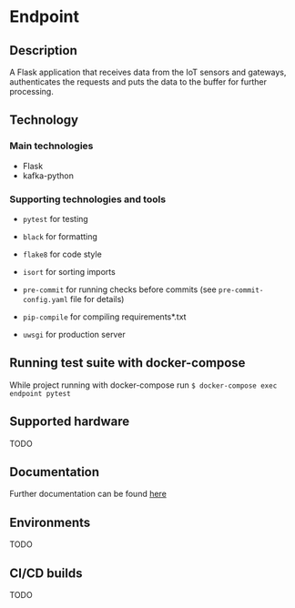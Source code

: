 # Endpoint
## Description
A Flask application that receives data from the IoT sensors and gateways, authenticates the requests and puts the data to the buffer for further processing.

## Technology
### Main technologies
- Flask
- kafka-python

### Supporting technologies and tools
- `pytest` for testing
- `black` for formatting
- `flake8` for code style
- `isort` for sorting imports
- `pre-commit` for running checks before commits (see `pre-commit-config.yaml` file for details)

- `pip-compile` for compiling requirements*.txt
- `uwsgi` for production server

## Running test suite with docker-compose

While project running with docker-compose run `$ docker-compose exec endpoint pytest`

## Supported hardware

TODO

## Documentation

Further documentation can be found [here](https://helsinkisolutionoffice.atlassian.net/wiki/spaces/DD/pages/617709741/IoT+sensor+data+collector+persister+and+API)

## Environments

TODO

## CI/CD builds

TODO
